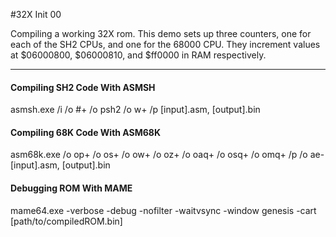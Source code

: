 #32X Init 00

Compiling a working 32X rom. This demo sets up three counters, one for each of the SH2 CPUs, and one for the 68000 CPU. They increment values at $06000800, $06000810, and $ff0000 in RAM respectively.

----

#### Compiling SH2 Code With ASMSH ####
asmsh.exe  /i /o #+ /o psh2 /o w+ /p [input].asm, [output].bin

#### Compiling 68K Code With ASM68K ####
asm68k.exe /o op+ /o os+ /o ow+ /o oz+ /o oaq+ /o osq+ /o omq+ /p /o ae- [input].asm, [output].bin

#### Debugging ROM With MAME ####
mame64.exe -verbose -debug -nofilter -waitvsync -window genesis -cart [path/to/compiledROM.bin]